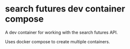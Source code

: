 # search futures dev container compose
A dev container for working with the search futures API.

Uses docker compose to create multiple containers.
